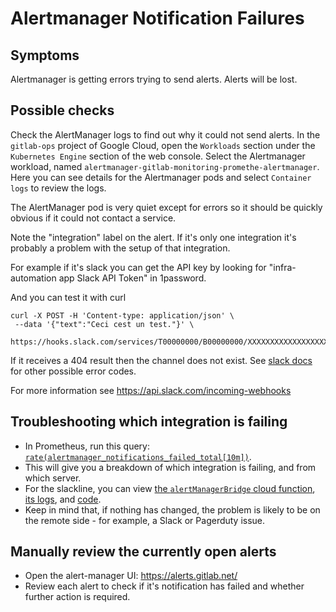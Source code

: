 # Alertmanager Notification Failures

## Symptoms

Alertmanager is getting errors trying to send alerts. Alerts will be
lost.

## Possible checks

Check the AlertManager logs to find out why it could not send alerts.
In the `gitlab-ops` project of Google Cloud, open the `Workloads` section under
the `Kubernetes Engine` section of the web console. Select the Alertmanager
workload, named `alertmanager-gitlab-monitoring-promethe-alertmanager`. Here
you can see details for the Alertmanager pods and select `Container logs`
to review the logs.

The AlertManager pod is very quiet except for errors so it should be quickly
obvious if it could not contact a service.

Note the "integration" label on the alert. If it's only one
integration it's probably a problem with the setup of that
integration.

For example if it's slack you can get the API key by looking for
"infra-automation app Slack API Token" in 1password.

And you can test it with curl

```
curl -X POST -H 'Content-type: application/json' \
 --data '{"text":"Ceci cest un test."}' \
 https://hooks.slack.com/services/T00000000/B00000000/XXXXXXXXXXXXXXXXXXXXXXXX
```

If it receives a 404 result then the channel does not exist. See [slack docs](https://api.slack.com/changelog/2016-05-17-changes-to-errors-for-incoming-webhooks) for other possible error codes.

For more information see https://api.slack.com/incoming-webhooks

## Troubleshooting which integration is failing

* In Prometheus, run this query: [`rate(alertmanager_notifications_failed_total[10m])`](https://thanos.gitlab.net/graph?g0.range_input=1h&g0.max_source_resolution=0s&g0.expr=rate(alertmanager_notifications_failed_total%5B10m%5D)&g0.tab=0).
* This will give you a breakdown of which integration is failing, and from
  which server.
* For the slackline, you can view [the `alertManagerBridge` cloud function](https://console.cloud.google.com/functions/details/us-central1/alertManagerBridge?project=gitlab-infra-automation), [its logs](https://console.cloud.google.com/logs?service=cloudfunctions.googleapis.com&key1=alertManagerBridge&key2=us-central1&project=gitlab-infra-automation), and [code](https://gitlab.com/gitlab-com/gl-infra/slackline).
* Keep in mind that, if nothing has changed, the problem is likely to be on
  the remote side - for example, a Slack or Pagerduty issue.

## Manually review the currently open alerts

* Open the alert-manager UI: https://alerts.gitlab.net/
* Review each alert to check if it's notification has failed and whether
  further action is required.
